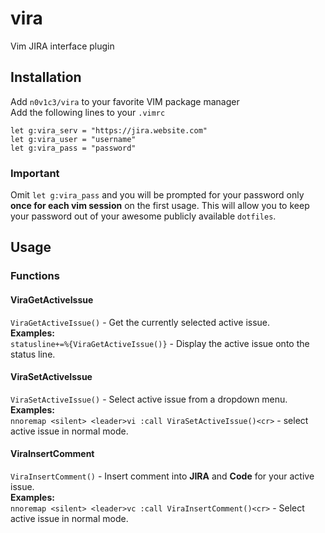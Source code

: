 # vira

Vim JIRA interface plugin

## Installation

Add `n0v1c3/vira` to your favorite VIM package manager  
Add the following lines to your `.vimrc`  
```
let g:vira_serv = "https://jira.website.com"
let g:vira_user = "username"
let g:vira_pass = "password"
```
### Important  
Omit `let g:vira_pass` and you will be prompted for your password
only **once for each vim session** on the first usage. This will allow
you to keep your password out of your awesome publicly available
`dotfiles`.  

## Usage

### Functions

#### ViraGetActiveIssue
`ViraGetActiveIssue()` - Get the currently selected active issue.  
**Examples:**  
`statusline+=%{ViraGetActiveIssue()}` - Display the active issue
onto the status line.  

#### ViraSetActiveIssue
`ViraSetActiveIssue()` - Select active issue from a dropdown
menu.  
**Examples:**  
`nnoremap <silent> <leader>vi :call ViraSetActiveIssue()<cr>` -
select active issue in normal mode.  

#### ViraInsertComment
`ViraInsertComment()` - Insert comment into **JIRA** and **Code**
for your active issue.  
**Examples:**  
`nnoremap <silent> <leader>vc :call ViraInsertComment()<cr>` -
Select active issue in normal mode.  
